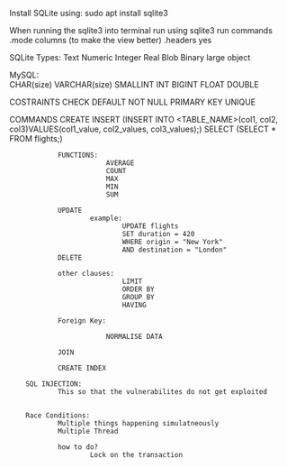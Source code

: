 Install SQLite using:
                    sudo apt install sqlite3

When running the sqlite3 into terminal
            run using
            sqlite3 <tablename>
            run commands
            .mode columns (to make the view better)
            .headers yes

SQLite Types:
                Text
                Numeric
                Integer
                Real
                Blob  Binary large object


MySQL:          
                CHAR(size)
                VARCHAR(size)
                SMALLINT
                INT
                BIGINT
                FLOAT
                DOUBLE
                
COSTRAINTS
                CHECK
                DEFAULT
                NOT NULL
                PRIMARY KEY
                UNIQUE

COMMANDS
                CREATE
                INSERT (INSERT INTO <TABLE_NAME>(col1, col2, col3)VALUES(col1_value, col2_values, col3_values);)
                SELECT (SELECT * FROM flights;) 

                FUNCTIONS:
                            AVERAGE
                            COUNT
                            MAX
                            MIN
                            SUM

                UPDATE 
                        example:
                                UPDATE flights
                                SET duration = 420
                                WHERE origin = "New York" 
                                AND destination = "London"
                DELETE

                other clauses:
                                LIMIT
                                ORDER BY
                                GROUP BY 
                                HAVING

                Foreign Key:

                            NORMALISE DATA

                JOIN

                CREATE INDEX

        SQL INJECTION:
                This so that the vulnerabilites do not get exploited


        Race Conditions:
                Multiple things happening simulatneously
                Multiple Thread

                how to do?
                        Lock on the transaction


            
                            



